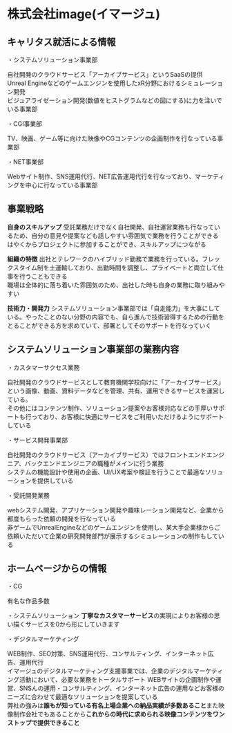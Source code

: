 # 株式会社image(イマージュ)
## キャリタス就活による情報
・システムソリューション事業部

自社開発のクラウドサービス「アーカイブサービス」というSaaSの提供  
Unreal Engineなどのゲームエンジンを使用したxR分野におけるシミュレーション開発   
ビジュアライゼーション開発(数値をヒストグラムなどの図にする)に力を注いでいる事業部

・CGI事業部

TV、映画、ゲーム等に向けた映像やCGコンテンツの企画制作を行なっている事業部

・NET事業部

Webサイト制作、SNS運用代行、NET広告運用代行を行なっており、マーケティングを中心に行なっている事業部

## 事業戦略
**自身のスキルアップ**
受託業務だけでなく自社開発、自社運営業務も行なっているため、自分の意見や提案なども話しやすい雰囲気で業務を行うことができる  
はやくからプロジェクトに参加することができ、スキルアップにつながる

**組織の特徴**
出社とテレワークのハイブリッド勤務で業務を行っている。フレックスタイム制を土運輸しており、出勤時間を調整し、プライベートと両立して仕事を行うこともできる  
職場は全体的に落ち着いた雰囲気のため、出社した時も自身の業務に取り組みやすい

**技術力・開発力**
システムソリューション事業部では「自走能力」を大事にしている。やったことのない分野の内容でも、自ら進んで技術習得するための行動をとることができる方を求めていて、部署としてそのサポートを行なっていく

## システムソリューション事業部の業務内容
・カスタマーサクセス業務

自社開発のクラウドサービスとして教育機関学校向けに「アーカイブサービス」という画像、動画、資料データなどを管理、共有、運用できるサービスを運営している。    
その他にはコンテンツ制作、ソリューション提案やお客様対応などの手厚いサポートも行っており、お客様に快適にサービスをご利用いただけるようにサポートしている

・サービス開発事業部

自社開発のクラウドサービス（アーカイブサービス）ではフロントエンドエンジニア、バックエンドエンジニアの職種がメインに行う業務    
システムの機能設計や使用の企画、UI/UX考案や検証を行うことで最適なソリューションを提供している

・受託開発業務

webシステム開発、アプリケーション開発や趣味レーション開発など、企業から都度もらった依頼の開発を行なっている   
非ゲームでUnrealEngineなどのゲームエンジンを使用し、某大手企業様からご依頼いただいて企業の研究開発部門が展示するシミュレーションの制作もしている

## ホームページからの情報
・CG

有名な作品多数

・システムソリューション
**丁寧なカスタマーサービス**の実現によりお客様の思い描くサービスを0から形にしていきます

・デジタルマーケティング

WEB制作、SEO対策、SNS運用代行、コンサルティング、インターネット広告、運用代行   
イマージュのデジタルマーケティング支援事業では、企業のデジタルマーケティング活動において、必要な業務をトータルサポート
WEBサイトの企画制作や運営、SNSんの運用・コンサルティング、インターネット広告の運用などお客様のニーズに合わせて最適なソリューションを提案している  
弊社の強みは**誰もが知っている有名上場企業への納品実績が多数あること**また映像制作会社でもあることから**これからの時代に求められる映像コンテンツをワンストップで提供できること**

